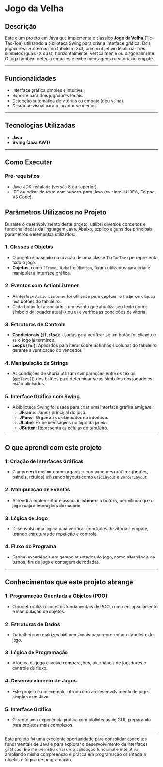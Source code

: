 # Jogo da Velha

## Descrição
Este é um projeto em Java que implementa o clássico **Jogo da Velha** (Tic-Tac-Toe) utilizando a biblioteca Swing para criar a interface gráfica. Dois jogadores se alternam no tabuleiro 3x3, com o objetivo de alinhar três símbolos iguais (X ou O) horizontalmente, verticalmente ou diagonalmente. O jogo também detecta empates e exibe mensagens de vitória ou empate.

---

## Funcionalidades
- Interface gráfica simples e intuitiva.
- Suporte para dois jogadores locais.
- Detecção automática de vitórias ou empate (deu velha).
- Destaque visual para o jogador vencedor.

---

## Tecnologias Utilizadas
- **Java**
- **Swing (Java AWT)**

---

## Como Executar

### Pré-requisitos
- Java JDK instalado (versão 8 ou superior).
- IDE ou editor de texto com suporte para Java (ex.: IntelliJ IDEA, Eclipse, VS Code).

## Parâmetros Utilizados no Projeto

Durante o desenvolvimento deste projeto, utilizei diversos conceitos e funcionalidades da linguagem Java. Abaixo, explico alguns dos principais parâmetros e elementos utilizados:

### 1. **Classes e Objetos**
- O projeto é baseado na criação de uma classe `TicTacToe` que representa todo o jogo. 
- **Objetos**, como `JFrame`, `JLabel` e `JButton`, foram utilizados para criar e manipular a interface gráfica.

### 2. **Eventos com ActionListener**
- A interface `ActionListener` foi utilizada para capturar e tratar os cliques nos botões do tabuleiro.
- Cada botão foi associado a um evento que atualiza seu texto com o símbolo do jogador atual (`X` ou `O`) e verifica as condições de vitória.

### 3. **Estruturas de Controle**
- **Condicionais (`if`, `else`)**: Usadas para verificar se um botão foi clicado e se o jogo já terminou.
- **Loops (`for`)**: Aplicados para iterar sobre as linhas e colunas do tabuleiro durante a verificação do vencedor.

### 4. **Manipulação de Strings**
- As condições de vitória utilizam comparações entre os textos (`getText()`) dos botões para determinar se os símbolos dos jogadores estão alinhados.

### 5. **Interface Gráfica com Swing**
- A biblioteca Swing foi usada para criar uma interface gráfica amigável:
  - **JFrame**: Janela principal do jogo.
  - **JPanel**: Organiza os elementos na interface.
  - **JLabel**: Exibe mensagens no topo da janela.
  - **JButton**: Representa as células do tabuleiro.

---

## O que aprendi com este projeto

### 1. **Criação de Interfaces Gráficas**
- Compreendi melhor como organizar componentes gráficos (botões, painéis, rótulos) utilizando layouts como `GridLayout` e `BorderLayout`.

### 2. **Manipulação de Eventos**
- Aprendi a implementar e associar **listeners** a botões, permitindo que o jogo reaja a interações do usuário.

### 3. **Lógica de Jogo**
- Desenvolvi uma lógica para verificar condições de vitória e empate, usando estruturas de repetição e controle.

### 4. **Fluxo do Programa**
- Ganhei experiência em gerenciar estados do jogo, como alternância de turnos, fim de jogo e contagem de rodadas.

---

## Conhecimentos que este projeto abrange

### 1. **Programação Orientada a Objetos (POO)**
- O projeto utiliza conceitos fundamentais de POO, como encapsulamento e manipulação de objetos.

### 2. **Estruturas de Dados**
- Trabalhei com matrizes bidimensionais para representar o tabuleiro do jogo.

### 3. **Lógica de Programação**
- A lógica do jogo envolve comparações, alternância de jogadores e controle de fluxo.

### 4. **Desenvolvimento de Jogos**
- Este projeto é um exemplo introdutório ao desenvolvimento de jogos simples com Java.

### 5. **Interface Gráfica**
- Garante uma experiência prática com bibliotecas de GUI, preparando para projetos mais complexos.

---

Este projeto foi uma excelente oportunidade para consolidar conceitos fundamentais de Java e para explorar o desenvolvimento de interfaces gráficas. Ele me permitiu criar uma aplicação funcional e interativa, ampliando minha compreensão e prática em programação orientada a objetos e lógica de programação.

